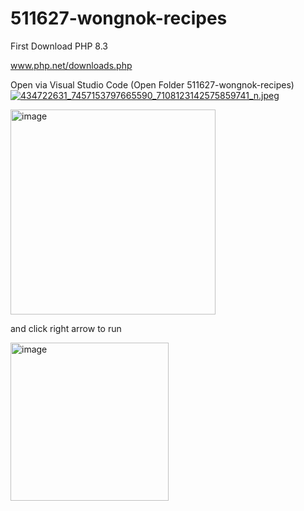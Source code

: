# 511627-wongnok-recipes

First Download PHP 8.3

www.php.net/downloads.php

Open via Visual Studio Code (Open Folder 511627-wongnok-recipes)
[<img src="https://img5.pic.in.th/file/secure-sv1/434722631_7457153797665590_7108123142575859741_n.jpeg" alt="434722631_7457153797665590_7108123142575859741_n.jpeg" border="0" />](https://img5.pic.in.th/file/secure-sv1/434722631_7457153797665590_7108123142575859741_n.jpeg)

<img width="328" alt="image" src="https://user-images.githubusercontent.com/53041460/165452497-ebdafffa-d0d0-44e7-9147-ceb6cec829c2.png">


and click right arrow to run

<img width="253" alt="image" src="https://user-images.githubusercontent.com/53041460/165502302-873ac22b-3b0a-473f-bd78-39925b98c5ad.png">






